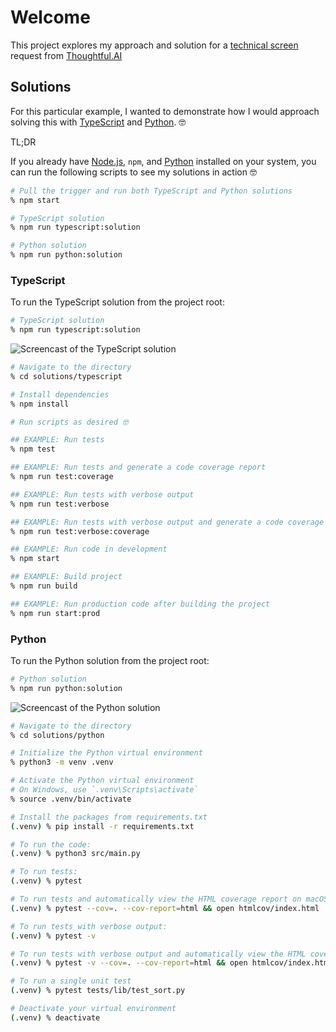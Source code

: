 # Welcome

This project explores my approach and solution for a [technical screen](https://thoughtfulautomation.notion.site/Technical-Screen-b61b6f6980714c198dc49b91dd23d695) request from [Thoughtful.AI](https://www.thoughtful.ai)

## Solutions

For this particular example, I wanted to demonstrate how I would approach solving this with [TypeScript](https://www.typescriptlang.org) and [Python](https://www.python.org). 🤓

TL;DR

If you already have [Node.js](https://nodejs.org), `npm`, and [Python](https://www.python.org) installed on your system, you can run the following scripts to see my solutions in action 🤓

```sh
# Pull the trigger and run both TypeScript and Python solutions
% npm start

# TypeScript solution
% npm run typescript:solution

# Python solution
% npm run python:solution

```

### TypeScript

To run the TypeScript solution from the project root:

```sh
# TypeScript solution
% npm run typescript:solution

```

![Screencast of the TypeScript solution](./solutions/typescript/assets/Feb-20-2024%2023-03-09.gif)

```sh
# Navigate to the directory
% cd solutions/typescript

# Install dependencies
% npm install

# Run scripts as desired 🤓

## EXAMPLE: Run tests
% npm test

## EXAMPLE: Run tests and generate a code coverage report
% npm run test:coverage

## EXAMPLE: Run tests with verbose output
% npm run test:verbose

## EXAMPLE: Run tests with verbose output and generate a code coverage report
% npm run test:verbose:coverage

## EXAMPLE: Run code in development
% npm start

## EXAMPLE: Build project
% npm run build

## EXAMPLE: Run production code after building the project
% npm run start:prod

```

### Python

To run the Python solution from the project root:

```sh
# Python solution
% npm run python:solution

```

![Screencast of the Python solution](./solutions/python/assets/Feb-20-2024%2023-17-23.gif)

```sh
# Navigate to the directory
% cd solutions/python

# Initialize the Python virtual environment
% python3 -m venv .venv

# Activate the Python virtual environment
# On Windows, use `.venv\Scripts\activate`
% source .venv/bin/activate

# Install the packages from requirements.txt
(.venv) % pip install -r requirements.txt

# To run the code:
(.venv) % python3 src/main.py

# To run tests:
(.venv) % pytest

# To run tests and automatically view the HTML coverage report on macOS:
(.venv) % pytest --cov=. --cov-report=html && open htmlcov/index.html

# To run tests with verbose output:
(.venv) % pytest -v

# To run tests with verbose output and automatically view the HTML coverage report on macOS:
(.venv) % pytest -v --cov=. --cov-report=html && open htmlcov/index.html

# To run a single unit test
(.venv) % pytest tests/lib/test_sort.py

# Deactivate your virtual environment
(.venv) % deactivate

```
